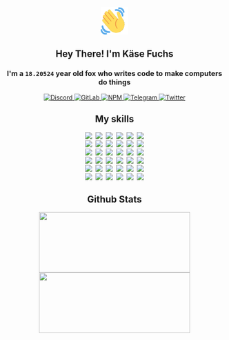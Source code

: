 <div><p align=center><img src=./resources/images/wave.gif width=64px height=64px></p><h2 align=center>Hey There! I'm Käse Fuchs</h2><h3 align=center>I'm a <code>18.20524</code> year old fox who writes code to make computers do things</h3><p align=center><a href=https://discord.com/users/507526681125322772><img alt=Discord src="https://img.shields.io/badge/Discord-5865F2?logo=discord&logoColor=white&style=flat-square#bb49d156aab699b56493d97b5921c29e"> </a><a href=https://gitlab.com/kasefuchs><img alt=GitLab src="https://img.shields.io/badge/GitLab-330F63?logo=gitlab&logoColor=white&style=flat-square#bb49d156aab699b56493d97b5921c29e"> </a><a href=https://npmjs.com/~kasefuchs><img alt=NPM src="https://img.shields.io/badge/NPM-CB3837?logo=npm&logoColor=white&style=flat-square#bb49d156aab699b56493d97b5921c29e"> </a><a href=https://t.me/kasefuchs><img alt=Telegram src="https://img.shields.io/badge/Telegram-2CA5E0?logo=telegram&logoColor=white&style=flat-square#bb49d156aab699b56493d97b5921c29e"> </a><a href=https://twitter.com/kasefuchs><img alt=Twitter src="https://img.shields.io/badge/Twitter-1DA1F2?logo=twitter&logoColor=white&style=flat-square#bb49d156aab699b56493d97b5921c29e"></a></p><h2 align=center>My skills</h2><p align=center><a href=https://aws.amazon.com/ ><picture><source srcset="https://skillicons.dev/icons?i=aws&theme=dark#bb49d156aab699b56493d97b5921c29e" media="(prefers-color-scheme: dark)"><source srcset="https://skillicons.dev/icons?i=aws&theme=light#bb49d156aab699b56493d97b5921c29e" media="(prefers-color-scheme: light), (prefers-color-scheme: no-preference)"><img src="https://skillicons.dev/icons?i=aws&theme=light#bb49d156aab699b56493d97b5921c29e"></picture></a>&nbsp;&nbsp;<a href=https://en.wikipedia.org/wiki/Bash_(Unix_shell)><picture><source srcset="https://skillicons.dev/icons?i=bash&theme=dark#bb49d156aab699b56493d97b5921c29e" media="(prefers-color-scheme: dark)"><source srcset="https://skillicons.dev/icons?i=bash&theme=light#bb49d156aab699b56493d97b5921c29e" media="(prefers-color-scheme: light), (prefers-color-scheme: no-preference)"><img src="https://skillicons.dev/icons?i=bash&theme=light#bb49d156aab699b56493d97b5921c29e"></picture></a>&nbsp;&nbsp;<a href=https://discord.com/developers/docs><picture><source srcset="https://skillicons.dev/icons?i=bots&theme=dark#bb49d156aab699b56493d97b5921c29e" media="(prefers-color-scheme: dark)"><source srcset="https://skillicons.dev/icons?i=bots&theme=light#bb49d156aab699b56493d97b5921c29e" media="(prefers-color-scheme: light), (prefers-color-scheme: no-preference)"><img src="https://skillicons.dev/icons?i=bots&theme=light#bb49d156aab699b56493d97b5921c29e"></picture></a>&nbsp;&nbsp;<a href=https://www.cloudflare.com/ ><picture><source srcset="https://skillicons.dev/icons?i=cloudflare&theme=dark#bb49d156aab699b56493d97b5921c29e" media="(prefers-color-scheme: dark)"><source srcset="https://skillicons.dev/icons?i=cloudflare&theme=light#bb49d156aab699b56493d97b5921c29e" media="(prefers-color-scheme: light), (prefers-color-scheme: no-preference)"><img src="https://skillicons.dev/icons?i=cloudflare&theme=light#bb49d156aab699b56493d97b5921c29e"></picture></a>&nbsp;&nbsp;<a href=https://en.wikipedia.org/wiki/CSS><picture><source srcset="https://skillicons.dev/icons?i=css&theme=dark#bb49d156aab699b56493d97b5921c29e" media="(prefers-color-scheme: dark)"><source srcset="https://skillicons.dev/icons?i=css&theme=light#bb49d156aab699b56493d97b5921c29e" media="(prefers-color-scheme: light), (prefers-color-scheme: no-preference)"><img src="https://skillicons.dev/icons?i=css&theme=light#bb49d156aab699b56493d97b5921c29e"></picture></a>&nbsp;&nbsp;<a href=https://www.docker.com/ ><picture><source srcset="https://skillicons.dev/icons?i=docker&theme=dark#bb49d156aab699b56493d97b5921c29e" media="(prefers-color-scheme: dark)"><source srcset="https://skillicons.dev/icons?i=docker&theme=light#bb49d156aab699b56493d97b5921c29e" media="(prefers-color-scheme: light), (prefers-color-scheme: no-preference)"><img src="https://skillicons.dev/icons?i=docker&theme=light#bb49d156aab699b56493d97b5921c29e"></picture></a><br><a href=https://www.electronjs.org/ ><picture><source srcset="https://skillicons.dev/icons?i=electron&theme=dark#bb49d156aab699b56493d97b5921c29e" media="(prefers-color-scheme: dark)"><source srcset="https://skillicons.dev/icons?i=electron&theme=light#bb49d156aab699b56493d97b5921c29e" media="(prefers-color-scheme: light), (prefers-color-scheme: no-preference)"><img src="https://skillicons.dev/icons?i=electron&theme=light#bb49d156aab699b56493d97b5921c29e"></picture></a>&nbsp;&nbsp;<a href=https://expressjs.com/ ><picture><source srcset="https://skillicons.dev/icons?i=express&theme=dark#bb49d156aab699b56493d97b5921c29e" media="(prefers-color-scheme: dark)"><source srcset="https://skillicons.dev/icons?i=express&theme=light#bb49d156aab699b56493d97b5921c29e" media="(prefers-color-scheme: light), (prefers-color-scheme: no-preference)"><img src="https://skillicons.dev/icons?i=express&theme=light#bb49d156aab699b56493d97b5921c29e"></picture></a>&nbsp;&nbsp;<a href=https://www.figma.com/ ><picture><source srcset="https://skillicons.dev/icons?i=figma&theme=dark#bb49d156aab699b56493d97b5921c29e" media="(prefers-color-scheme: dark)"><source srcset="https://skillicons.dev/icons?i=figma&theme=light#bb49d156aab699b56493d97b5921c29e" media="(prefers-color-scheme: light), (prefers-color-scheme: no-preference)"><img src="https://skillicons.dev/icons?i=figma&theme=light#bb49d156aab699b56493d97b5921c29e"></picture></a>&nbsp;&nbsp;<a href=https://firebase.google.com/ ><picture><source srcset="https://skillicons.dev/icons?i=firebase&theme=dark#bb49d156aab699b56493d97b5921c29e" media="(prefers-color-scheme: dark)"><source srcset="https://skillicons.dev/icons?i=firebase&theme=light#bb49d156aab699b56493d97b5921c29e" media="(prefers-color-scheme: light), (prefers-color-scheme: no-preference)"><img src="https://skillicons.dev/icons?i=firebase&theme=light#bb49d156aab699b56493d97b5921c29e"></picture></a>&nbsp;&nbsp;<a href=https://flask.palletsprojects.com/ ><picture><source srcset="https://skillicons.dev/icons?i=flask&theme=dark#bb49d156aab699b56493d97b5921c29e" media="(prefers-color-scheme: dark)"><source srcset="https://skillicons.dev/icons?i=flask&theme=light#bb49d156aab699b56493d97b5921c29e" media="(prefers-color-scheme: light), (prefers-color-scheme: no-preference)"><img src="https://skillicons.dev/icons?i=flask&theme=light#bb49d156aab699b56493d97b5921c29e"></picture></a>&nbsp;&nbsp;<a href=https://cloud.google.com/ ><picture><source srcset="https://skillicons.dev/icons?i=gcp&theme=dark#bb49d156aab699b56493d97b5921c29e" media="(prefers-color-scheme: dark)"><source srcset="https://skillicons.dev/icons?i=gcp&theme=light#bb49d156aab699b56493d97b5921c29e" media="(prefers-color-scheme: light), (prefers-color-scheme: no-preference)"><img src="https://skillicons.dev/icons?i=gcp&theme=light#bb49d156aab699b56493d97b5921c29e"></picture></a><br><a href=https://git-scm.com/ ><picture><source srcset="https://skillicons.dev/icons?i=git&theme=dark#bb49d156aab699b56493d97b5921c29e" media="(prefers-color-scheme: dark)"><source srcset="https://skillicons.dev/icons?i=git&theme=light#bb49d156aab699b56493d97b5921c29e" media="(prefers-color-scheme: light), (prefers-color-scheme: no-preference)"><img src="https://skillicons.dev/icons?i=git&theme=light#bb49d156aab699b56493d97b5921c29e"></picture></a>&nbsp;&nbsp;<a href=https://github.com/ ><picture><source srcset="https://skillicons.dev/icons?i=github&theme=dark#bb49d156aab699b56493d97b5921c29e" media="(prefers-color-scheme: dark)"><source srcset="https://skillicons.dev/icons?i=github&theme=light#bb49d156aab699b56493d97b5921c29e" media="(prefers-color-scheme: light), (prefers-color-scheme: no-preference)"><img src="https://skillicons.dev/icons?i=github&theme=light#bb49d156aab699b56493d97b5921c29e"></picture></a>&nbsp;&nbsp;<a href=https://gitlab.com/ ><picture><source srcset="https://skillicons.dev/icons?i=gitlab&theme=dark#bb49d156aab699b56493d97b5921c29e" media="(prefers-color-scheme: dark)"><source srcset="https://skillicons.dev/icons?i=gitlab&theme=light#bb49d156aab699b56493d97b5921c29e" media="(prefers-color-scheme: light), (prefers-color-scheme: no-preference)"><img src="https://skillicons.dev/icons?i=gitlab&theme=light#bb49d156aab699b56493d97b5921c29e"></picture></a>&nbsp;&nbsp;<a href=https://www.heroku.com/ ><picture><source srcset="https://skillicons.dev/icons?i=heroku&theme=dark#bb49d156aab699b56493d97b5921c29e" media="(prefers-color-scheme: dark)"><source srcset="https://skillicons.dev/icons?i=heroku&theme=light#bb49d156aab699b56493d97b5921c29e" media="(prefers-color-scheme: light), (prefers-color-scheme: no-preference)"><img src="https://skillicons.dev/icons?i=heroku&theme=light#bb49d156aab699b56493d97b5921c29e"></picture></a>&nbsp;&nbsp;<a href=https://en.wikipedia.org/wiki/HTML><picture><source srcset="https://skillicons.dev/icons?i=html&theme=dark#bb49d156aab699b56493d97b5921c29e" media="(prefers-color-scheme: dark)"><source srcset="https://skillicons.dev/icons?i=html&theme=light#bb49d156aab699b56493d97b5921c29e" media="(prefers-color-scheme: light), (prefers-color-scheme: no-preference)"><img src="https://skillicons.dev/icons?i=html&theme=light#bb49d156aab699b56493d97b5921c29e"></picture></a>&nbsp;&nbsp;<a href=https://en.wikipedia.org/wiki/JavaScript><picture><source srcset="https://skillicons.dev/icons?i=js&theme=dark#bb49d156aab699b56493d97b5921c29e" media="(prefers-color-scheme: dark)"><source srcset="https://skillicons.dev/icons?i=js&theme=light#bb49d156aab699b56493d97b5921c29e" media="(prefers-color-scheme: light), (prefers-color-scheme: no-preference)"><img src="https://skillicons.dev/icons?i=js&theme=light#bb49d156aab699b56493d97b5921c29e"></picture></a><br><a href=https://en.wikipedia.org/wiki/Linux><picture><source srcset="https://skillicons.dev/icons?i=linux&theme=dark#bb49d156aab699b56493d97b5921c29e" media="(prefers-color-scheme: dark)"><source srcset="https://skillicons.dev/icons?i=linux&theme=light#bb49d156aab699b56493d97b5921c29e" media="(prefers-color-scheme: light), (prefers-color-scheme: no-preference)"><img src="https://skillicons.dev/icons?i=linux&theme=light#bb49d156aab699b56493d97b5921c29e"></picture></a>&nbsp;&nbsp;<a href=https://mui.com/ ><picture><source srcset="https://skillicons.dev/icons?i=materialui&theme=dark#bb49d156aab699b56493d97b5921c29e" media="(prefers-color-scheme: dark)"><source srcset="https://skillicons.dev/icons?i=materialui&theme=light#bb49d156aab699b56493d97b5921c29e" media="(prefers-color-scheme: light), (prefers-color-scheme: no-preference)"><img src="https://skillicons.dev/icons?i=materialui&theme=light#bb49d156aab699b56493d97b5921c29e"></picture></a>&nbsp;&nbsp;<a href=https://en.wikipedia.org/wiki/Markdown><picture><source srcset="https://skillicons.dev/icons?i=md&theme=dark#bb49d156aab699b56493d97b5921c29e" media="(prefers-color-scheme: dark)"><source srcset="https://skillicons.dev/icons?i=md&theme=light#bb49d156aab699b56493d97b5921c29e" media="(prefers-color-scheme: light), (prefers-color-scheme: no-preference)"><img src="https://skillicons.dev/icons?i=md&theme=light#bb49d156aab699b56493d97b5921c29e"></picture></a>&nbsp;&nbsp;<a href=https://www.mongodb.com/ ><picture><source srcset="https://skillicons.dev/icons?i=mongodb&theme=dark#bb49d156aab699b56493d97b5921c29e" media="(prefers-color-scheme: dark)"><source srcset="https://skillicons.dev/icons?i=mongodb&theme=light#bb49d156aab699b56493d97b5921c29e" media="(prefers-color-scheme: light), (prefers-color-scheme: no-preference)"><img src="https://skillicons.dev/icons?i=mongodb&theme=light#bb49d156aab699b56493d97b5921c29e"></picture></a>&nbsp;&nbsp;<a href=https://www.mysql.com/ ><picture><source srcset="https://skillicons.dev/icons?i=mysql&theme=dark#bb49d156aab699b56493d97b5921c29e" media="(prefers-color-scheme: dark)"><source srcset="https://skillicons.dev/icons?i=mysql&theme=light#bb49d156aab699b56493d97b5921c29e" media="(prefers-color-scheme: light), (prefers-color-scheme: no-preference)"><img src="https://skillicons.dev/icons?i=mysql&theme=light#bb49d156aab699b56493d97b5921c29e"></picture></a>&nbsp;&nbsp;<a href=https://nextjs.org/ ><picture><source srcset="https://skillicons.dev/icons?i=nextjs&theme=dark#bb49d156aab699b56493d97b5921c29e" media="(prefers-color-scheme: dark)"><source srcset="https://skillicons.dev/icons?i=nextjs&theme=light#bb49d156aab699b56493d97b5921c29e" media="(prefers-color-scheme: light), (prefers-color-scheme: no-preference)"><img src="https://skillicons.dev/icons?i=nextjs&theme=light#bb49d156aab699b56493d97b5921c29e"></picture></a><br><a href=https://nodejs.org/en/ ><picture><source srcset="https://skillicons.dev/icons?i=nodejs&theme=dark#bb49d156aab699b56493d97b5921c29e" media="(prefers-color-scheme: dark)"><source srcset="https://skillicons.dev/icons?i=nodejs&theme=light#bb49d156aab699b56493d97b5921c29e" media="(prefers-color-scheme: light), (prefers-color-scheme: no-preference)"><img src="https://skillicons.dev/icons?i=nodejs&theme=light#bb49d156aab699b56493d97b5921c29e"></picture></a>&nbsp;&nbsp;<a href=https://www.postgresql.org/ ><picture><source srcset="https://skillicons.dev/icons?i=postgres&theme=dark#bb49d156aab699b56493d97b5921c29e" media="(prefers-color-scheme: dark)"><source srcset="https://skillicons.dev/icons?i=postgres&theme=light#bb49d156aab699b56493d97b5921c29e" media="(prefers-color-scheme: light), (prefers-color-scheme: no-preference)"><img src="https://skillicons.dev/icons?i=postgres&theme=light#bb49d156aab699b56493d97b5921c29e"></picture></a>&nbsp;&nbsp;<a href=https://learn.microsoft.com/en-us/powershell/ ><picture><source srcset="https://skillicons.dev/icons?i=powershell&theme=dark#bb49d156aab699b56493d97b5921c29e" media="(prefers-color-scheme: dark)"><source srcset="https://skillicons.dev/icons?i=powershell&theme=light#bb49d156aab699b56493d97b5921c29e" media="(prefers-color-scheme: light), (prefers-color-scheme: no-preference)"><img src="https://skillicons.dev/icons?i=powershell&theme=light#bb49d156aab699b56493d97b5921c29e"></picture></a>&nbsp;&nbsp;<a href=https://www.python.org/ ><picture><source srcset="https://skillicons.dev/icons?i=py&theme=dark#bb49d156aab699b56493d97b5921c29e" media="(prefers-color-scheme: dark)"><source srcset="https://skillicons.dev/icons?i=py&theme=light#bb49d156aab699b56493d97b5921c29e" media="(prefers-color-scheme: light), (prefers-color-scheme: no-preference)"><img src="https://skillicons.dev/icons?i=py&theme=light#bb49d156aab699b56493d97b5921c29e"></picture></a>&nbsp;&nbsp;<a href=https://www.raspberrypi.org/ ><picture><source srcset="https://skillicons.dev/icons?i=raspberrypi&theme=dark#bb49d156aab699b56493d97b5921c29e" media="(prefers-color-scheme: dark)"><source srcset="https://skillicons.dev/icons?i=raspberrypi&theme=light#bb49d156aab699b56493d97b5921c29e" media="(prefers-color-scheme: light), (prefers-color-scheme: no-preference)"><img src="https://skillicons.dev/icons?i=raspberrypi&theme=light#bb49d156aab699b56493d97b5921c29e"></picture></a>&nbsp;&nbsp;<a href=https://reactjs.org/ ><picture><source srcset="https://skillicons.dev/icons?i=react&theme=dark#bb49d156aab699b56493d97b5921c29e" media="(prefers-color-scheme: dark)"><source srcset="https://skillicons.dev/icons?i=react&theme=light#bb49d156aab699b56493d97b5921c29e" media="(prefers-color-scheme: light), (prefers-color-scheme: no-preference)"><img src="https://skillicons.dev/icons?i=react&theme=light#bb49d156aab699b56493d97b5921c29e"></picture></a><br><a href=https://redux.js.org/ ><picture><source srcset="https://skillicons.dev/icons?i=redux&theme=dark#bb49d156aab699b56493d97b5921c29e" media="(prefers-color-scheme: dark)"><source srcset="https://skillicons.dev/icons?i=redux&theme=light#bb49d156aab699b56493d97b5921c29e" media="(prefers-color-scheme: light), (prefers-color-scheme: no-preference)"><img src="https://skillicons.dev/icons?i=redux&theme=light#bb49d156aab699b56493d97b5921c29e"></picture></a>&nbsp;&nbsp;<a href=https://en.wikipedia.org/wiki/Regular_expression><picture><source srcset="https://skillicons.dev/icons?i=regex&theme=dark#bb49d156aab699b56493d97b5921c29e" media="(prefers-color-scheme: dark)"><source srcset="https://skillicons.dev/icons?i=regex&theme=light#bb49d156aab699b56493d97b5921c29e" media="(prefers-color-scheme: light), (prefers-color-scheme: no-preference)"><img src="https://skillicons.dev/icons?i=regex&theme=light#bb49d156aab699b56493d97b5921c29e"></picture></a>&nbsp;&nbsp;<a href=https://en.wikipedia.org/wiki/Sass_(stylesheet_language)><picture><source srcset="https://skillicons.dev/icons?i=sass&theme=dark#bb49d156aab699b56493d97b5921c29e" media="(prefers-color-scheme: dark)"><source srcset="https://skillicons.dev/icons?i=sass&theme=light#bb49d156aab699b56493d97b5921c29e" media="(prefers-color-scheme: light), (prefers-color-scheme: no-preference)"><img src="https://skillicons.dev/icons?i=sass&theme=light#bb49d156aab699b56493d97b5921c29e"></picture></a>&nbsp;&nbsp;<a href=https://www.typescriptlang.org/ ><picture><source srcset="https://skillicons.dev/icons?i=ts&theme=dark#bb49d156aab699b56493d97b5921c29e" media="(prefers-color-scheme: dark)"><source srcset="https://skillicons.dev/icons?i=ts&theme=light#bb49d156aab699b56493d97b5921c29e" media="(prefers-color-scheme: light), (prefers-color-scheme: no-preference)"><img src="https://skillicons.dev/icons?i=ts&theme=light#bb49d156aab699b56493d97b5921c29e"></picture></a>&nbsp;&nbsp;<a href=https://unity.com/ ><picture><source srcset="https://skillicons.dev/icons?i=unity&theme=dark#bb49d156aab699b56493d97b5921c29e" media="(prefers-color-scheme: dark)"><source srcset="https://skillicons.dev/icons?i=unity&theme=light#bb49d156aab699b56493d97b5921c29e" media="(prefers-color-scheme: light), (prefers-color-scheme: no-preference)"><img src="https://skillicons.dev/icons?i=unity&theme=light#bb49d156aab699b56493d97b5921c29e"></picture></a>&nbsp;&nbsp;<a href=https://workers.cloudflare.com/ ><picture><source srcset="https://skillicons.dev/icons?i=workers&theme=dark#bb49d156aab699b56493d97b5921c29e" media="(prefers-color-scheme: dark)"><source srcset="https://skillicons.dev/icons?i=workers&theme=light#bb49d156aab699b56493d97b5921c29e" media="(prefers-color-scheme: light), (prefers-color-scheme: no-preference)"><img src="https://skillicons.dev/icons?i=workers&theme=light#bb49d156aab699b56493d97b5921c29e"></picture></a><br></p><h2 align=center>Github Stats</h2><p align=center><picture><source srcset="https://github-readme-stats-kasefuchs.vercel.app/api/?count_private=true&hide_border=true&hide_rank=true&line_height=20&hide_title=true&username=Kasefuchs&theme=dark#bb49d156aab699b56493d97b5921c29e" media="(prefers-color-scheme: dark)"><source srcset="https://github-readme-stats-kasefuchs.vercel.app/api/?count_private=true&hide_border=true&hide_rank=true&line_height=20&hide_title=true&username=Kasefuchs&theme=light#bb49d156aab699b56493d97b5921c29e" media="(prefers-color-scheme: light), (prefers-color-scheme: no-preference)"><img align=middle width=350 height=140 src="https://github-readme-stats-kasefuchs.vercel.app/api/?count_private=true&hide_border=true&hide_rank=true&line_height=20&hide_title=true&username=Kasefuchs&theme=light#bb49d156aab699b56493d97b5921c29e"></picture><picture><source srcset="https://github-readme-stats-kasefuchs.vercel.app/api/top-langs/?count_private=true&hide_border=true&layout=compact&username=Kasefuchs&theme=dark#bb49d156aab699b56493d97b5921c29e" media="(prefers-color-scheme: dark)"><source srcset="https://github-readme-stats-kasefuchs.vercel.app/api/top-langs/?count_private=true&hide_border=true&layout=compact&username=Kasefuchs&theme=light#bb49d156aab699b56493d97b5921c29e" media="(prefers-color-scheme: light), (prefers-color-scheme: no-preference)"><img align=middle width=350 height=140 src="https://github-readme-stats-kasefuchs.vercel.app/api/top-langs/?count_private=true&hide_border=true&layout=compact&username=Kasefuchs&theme=light#bb49d156aab699b56493d97b5921c29e"></picture></p><img src="https://hit.yhype.me/github/profile?user_id=64592097#bb49d156aab699b56493d97b5921c29e" alt=""></div>